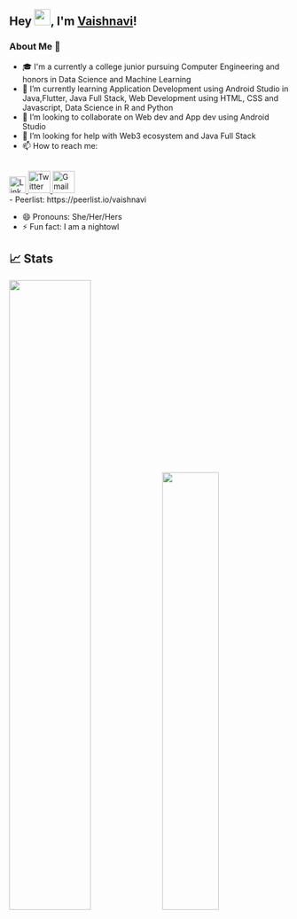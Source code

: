 
<!--
**vaishnavi-3969/vaishnavi-3969** is a ✨ _special_ ✨ repository because its `README.md` (this file) appears on your GitHub profile.

Here are some ideas to get you started:

- 🔭 I’m currently working on 
- 🌱 I’m currently learning Application Development using Android Studio in Java, Java Full Stack, Web Development using HTML, CSS and Javascript, Data Science in R and Python
- 👯 I’m looking to collaborate on ...
- 🤔 I’m looking for help with ...
- 💬 Ask me about ...
- 📫 How to reach me: ...
- 😄 Pronouns: ...
- ⚡ Fun fact: ...
-->

<!-- - 🔭 I’m currently working on  -->
<!-- ------------------------------------------------------------------------------------------------ -->
## Hey <img src="https://github.com/TheDudeThatCode/TheDudeThatCode/blob/master/Assets/Hi.gif" width="29">, I'm [Vaishnavi](https://vaishnavi-3969.github.io/portfolio)!

### About Me 🚀
- 🎓 I'm a currently a college junior pursuing Computer Engineering and honors in Data Science and Machine Learning  
- 🌱 I’m currently learning Application Development using Android Studio in Java,Flutter, Java Full Stack, Web Development using HTML, CSS and Javascript, Data Science in R and Python
- 👯 I’m looking to collaborate on Web dev and App dev using Android Studio
- 🤔 I’m looking for help with Web3 ecosystem and Java Full Stack
- 📫 How to reach me:


<br>
<a href="https://www.linkedin.com/in/vaishnavi-kale-111543204/">
  <img src="https://cdn.worldvectorlogo.com/logos/linkedin-icon-2.svg" title="Linkedin" alt="Linkedin Account" width="30"/>
</a>
<a href="https://twitter.com/vaishnavi_k3969">
  <img src="https://cdn.worldvectorlogo.com/logos/twitter-6.svg" title="Twitter" alt="Twitter Account" width="40"/>
</a>
<a href="mailto:mail.vaishnavi.kale3011@gmail.com">
  <img src="https://cdn.worldvectorlogo.com/logos/gmail-icon-2.svg" title="Gmail" alt="Gmail Account" width="40"/>
</a>


<br/>
     -  Peerlist: https://peerlist.io/vaishnavi
     
- 😄 Pronouns: She/Her/Hers
- ⚡ Fun fact: I am a nightowl

## 📈 Stats
<p>
  <img width="54%" src="https://github-readme-stats.vercel.app/api?username=vaishnavi-3969&show_icons=true&theme=tokyonight" />
  <img width="45%" src="https://github-readme-stats.vercel.app/api/top-langs?username=vaishnavi-3969&show_icons=true&theme=tokyonight&locale=en&layout=compact" /></br>
</p>
 
